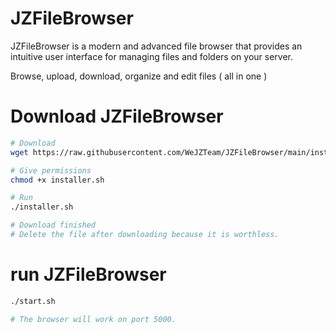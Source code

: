 # JZFileBrowser
JZFileBrowser is a modern and advanced file browser that provides an intuitive user interface for managing files and folders on your server.

Browse, upload, download, organize and edit files ( all in one )

# Download JZFileBrowser
  
```bash
# Download
wget https://raw.githubusercontent.com/WeJZTeam/JZFileBrowser/main/installer.sh

# Give permissions
chmod +x installer.sh

# Run
./installer.sh

# Download finished
# Delete the file after downloading because it is worthless.
```

# run JZFileBrowser
  
```bash
./start.sh

# The browser will work on port 5000.
```
